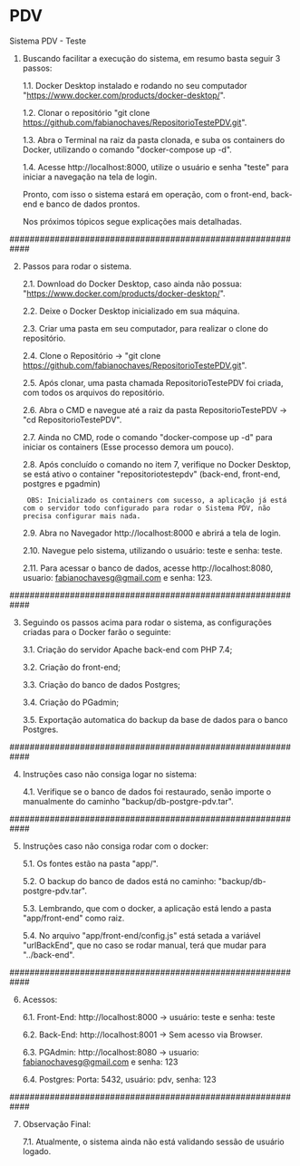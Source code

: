 # PDV
Sistema PDV - Teste

1. Buscando facilitar a execução do sistema, em resumo basta seguir 3 passos:

    1.1. Docker Desktop instalado e rodando no seu computador "https://www.docker.com/products/docker-desktop/".

    1.2. Clonar o repositório "git clone https://github.com/fabianochaves/RepositorioTestePDV.git".

    1.3. Abra o Terminal na raiz da pasta clonada, e suba os containers do Docker, utilizando o comando "docker-compose up -d".

    1.4. Acesse http://localhost:8000, utilize o usuário e senha "teste" para iniciar a navegação na tela de login.

    Pronto, com isso o sistema estará em operação, com o front-end, back-end e banco de dados prontos.
    
    Nos próximos tópicos segue explicações mais detalhadas.
    
############################################################

2. Passos para rodar o sistema.

    2.1. Download do Docker Desktop, caso ainda não possua: "https://www.docker.com/products/docker-desktop/".

    2.2. Deixe o Docker Desktop inicializado em sua máquina.

    2.3. Criar uma pasta em seu computador, para realizar o clone do repositório.

    2.4. Clone o Repositório -> "git clone https://github.com/fabianochaves/RepositorioTestePDV.git".

    2.5. Após clonar, uma pasta chamada RepositorioTestePDV foi criada, com todos os arquivos do repositório.

    2.6. Abra o CMD e navegue até a raiz da pasta RepositorioTestePDV -> "cd RepositorioTestePDV".

    2.7. Ainda no CMD, rode o comando "docker-compose up -d" para iniciar os containers (Esse processo demora um pouco).

    2.8. Após concluído o comando no item 7, verifique no Docker Desktop, se está ativo o container "repositoriotestepdv" (back-end, front-end, postgres e pgadmin)
    
        OBS: Inicializado os containers com sucesso, a aplicação já está com o servidor todo configurado para rodar o Sistema PDV, não precisa configurar mais nada.

    2.9. Abra no Navegador http://localhost:8000 e abrirá a tela de login.

    2.10. Navegue pelo sistema, utilizando o usuário: teste e senha: teste.

    2.11. Para acessar o banco de dados, acesse http://localhost:8080, usuario: fabianochavesg@gmail.com e senha: 123.

############################################################

3. Seguindo os passos acima para rodar o sistema, as configurações criadas para o Docker farão o seguinte:

    3.1. Criação do servidor Apache back-end com PHP 7.4;

    3.2. Criação do front-end;

    3.3. Criação do banco de dados Postgres;

    3.4. Criação do PGadmin;

    3.5. Exportação automatica do backup da base de dados para o banco Postgres.

############################################################

4. Instruções caso não consiga logar no sistema:

    4.1. Verifique se o banco de dados foi restaurado, senão importe o manualmente do caminho "backup/db-postgre-pdv.tar".

############################################################

5. Instruções caso não consiga rodar com o docker:

    5.1. Os fontes estão na pasta "app/".

    5.2. O backup do banco de dados está no caminho: "backup/db-postgre-pdv.tar".

    5.3. Lembrando, que com o docker, a aplicação está lendo a pasta "app/front-end" como raiz.

    5.4. No arquivo "app/front-end/config.js" está setada a variável "urlBackEnd", que no caso se rodar manual, terá que mudar para "../back-end".

############################################################

6. Acessos:

    6.1. Front-End: http://localhost:8000 -> usuário: teste e senha: teste

    6.2. Back-End: http://localhost:8001 -> Sem acesso via Browser.

    6.3. PGAdmin: http://localhost:8080 -> usuario: fabianochavesg@gmail.com e senha: 123

    6.4. Postgres: Porta: 5432, usuário: pdv, senha: 123

############################################################

7. Observação Final:

    7.1. Atualmente, o sistema ainda não está validando sessão de usuário logado.


